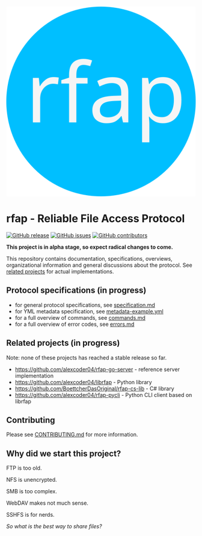 
![logo](./assets/rfap_icon_v1.svg)

# rfap - Reliable File Access Protocol

[![GitHub release](https://img.shields.io/github/v/release/alexcoder04/rfap?include_prereleases)](https://github.com/alexcoder04/rfap/releases/latest)
[![GitHub issues](https://img.shields.io/github/issues/alexcoder04/rfap)](https://github.com/alexcoder04/rfap/issues)
[![GitHub contributors](https://img.shields.io/github/contributors-anon/alexcoder04/rfap)](https://github.com/alexcoder04/rfap/graphs/contributors)

**This project is in alpha stage, so expect radical changes to come.**

This repository contains documentation, specifications, overviews,
organizational information and general discussions about the protocol. See
[related projects](#related-projects-in-progress) for actual implementations.

## Protocol specifications (in progress)

- for general protocol specifications, see [specification.md](./specification.md)
- for YML metadata specification, see [metadata-example.yml](./metadata-example.yml)
- for a full overview of commands, see [commands.md](./commands.md)
- for a full overview of error codes, see [errors.md](./errors.md)

## Related projects (in progress)

Note: none of these projects has reached a stable release so far.

 - https://github.com/alexcoder04/rfap-go-server - reference server implementation
 - https://github.com/alexcoder04/librfap - Python library
 - https://github.com/BoettcherDasOriginal/rfap-cs-lib - C# library
 - https://github.com/alexcoder04/rfap-pycli - Python CLI client based on librfap

## Contributing

Please see [CONTRIBUTING.md](./CONTRIBUTING.md) for more information.

## Why did we start this project?

FTP is too old.

NFS is unencrypted.

SMB is too complex.

WebDAV makes not much sense.

SSHFS is for nerds.

*So what is the best way to share files?*

